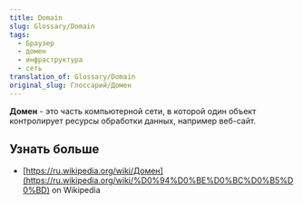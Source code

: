 ```yaml
---
title: Domain
slug: Glossary/Domain
tags:
  - Браузер
  - домен
  - инфраструктура
  - сеть
translation_of: Glossary/Domain
original_slug: Глоссарий/Домен
---
```

**Домен** - это часть компьютерной сети, в которой один объект контролирует ресурсы обработки данных, например веб-сайт.

## Узнать больше

- [https://ru.wikipedia.org/wiki/Домен](https://ru.wikipedia.org/wiki/%D0%94%D0%BE%D0%BC%D0%B5%D0%BD) on Wikipedia
